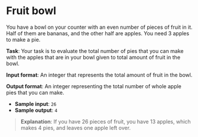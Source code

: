 # Fruit bowl

You have a bowl on your counter with an even number of pieces of fruit in it. Half of them are bananas, and the other half are apples. You need 3 apples to make a pie.  
 
**Task**: Your task is to evaluate the total number of pies that you can make with the apples that are in your bowl given to total amount of fruit in the bowl. 
 
**Input format**: An integer that represents the total amount of fruit in the bowl. 
 
**Output format**: An integer representing the total number of whole apple pies that you can make. 
 
- **Sample input**: `26`
- **Sample output**: `4`

>**Explanation**: If you have 26 pieces of fruit, you have 13 apples, which makes 4 pies, and leaves one apple left over.